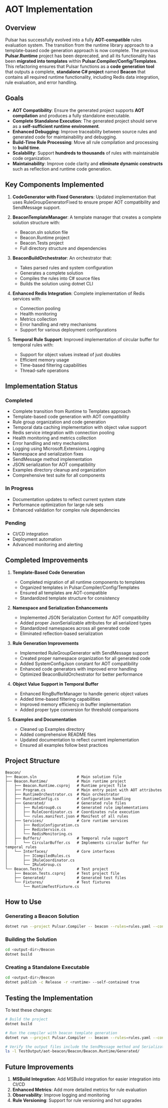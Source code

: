 # AOT Implementation

## Overview
Pulsar has successfully evolved into a fully **AOT-compatible** rules evaluation system. The transition from the runtime library approach to a template-based code generation approach is now complete. The previous **Pulsar.Runtime** project has been deprecated, and all its functionality has been **migrated into templates** within **Pulsar.Compiler/Config/Templates**. This refactoring ensures that Pulsar functions as a **code generation tool** that outputs a complete, **standalone C# project** named **Beacon** that contains all required runtime functionality, including Redis data integration, rule evaluation, and error handling.

## Goals
- **AOT Compatibility**: Ensure the generated project supports **AOT compilation** and produces a fully standalone executable.
- **Complete Standalone Execution**: The generated project should serve as a **self-sufficient runtime environment**.
- **Enhanced Debugging**: Improve traceability between source rules and generated code for maintainability and debugging.
- **Build-Time Rule Processing**: Move all rule compilation and processing to **build time**.
- **Scalability**: Support **hundreds to thousands** of rules with maintainable code organization.
- **Maintainability**: Improve code clarity and **eliminate dynamic constructs** such as reflection and runtime code generation.

## Key Components Implemented

1. **CodeGenerator with Fixed Generators**: Updated implementation that uses RuleGroupGeneratorFixed to ensure proper AOT compatibility and SendMessage support.

2. **BeaconTemplateManager**: A template manager that creates a complete solution structure with:
   - Beacon.sln solution file
   - Beacon.Runtime project
   - Beacon.Tests project
   - Full directory structure and dependencies

3. **BeaconBuildOrchestrator**: An orchestrator that:
   - Takes parsed rules and system configuration
   - Generates a complete solution
   - Compiles the rules into C# source files
   - Builds the solution using dotnet CLI

4. **Enhanced Redis Integration**: Complete implementation of Redis services with:
   - Connection pooling
   - Health monitoring
   - Metrics collection
   - Error handling and retry mechanisms
   - Support for various deployment configurations

5. **Temporal Rule Support**: Improved implementation of circular buffer for temporal rules with:
   - Support for object values instead of just doubles
   - Efficient memory usage
   - Time-based filtering capabilities
   - Thread-safe operations

## Implementation Status

### Completed
- Complete transition from Runtime to Templates approach
- Template-based code generation with AOT compatibility
- Rule group organization and code generation
- Temporal data caching implementation with object value support
- Redis service integration with connection pooling
- Health monitoring and metrics collection
- Error handling and retry mechanisms
- Logging using Microsoft.Extensions.Logging
- Namespace and serialization fixes
- SendMessage method implementation
- JSON serialization for AOT compatibility
- Examples directory cleanup and organization
- Comprehensive test suite for all components

### In Progress
- Documentation updates to reflect current system state
- Performance optimization for large rule sets
- Enhanced validation for complex rule dependencies

### Pending
- CI/CD integration
- Deployment automation
- Advanced monitoring and alerting

## Completed Improvements

1. **Template-Based Code Generation**
   - Completed migration of all runtime components to templates
   - Organized templates in Pulsar.Compiler/Config/Templates
   - Ensured all templates are AOT-compatible
   - Standardized template structure for consistency

2. **Namespace and Serialization Enhancements**
   - Implemented JSON Serialization Context for AOT compatibility
   - Added proper JsonSerializable attributes for all serialized types
   - Standardized namespaces across all generated code
   - Eliminated reflection-based serialization

3. **Rule Generation Improvements**
   - Implemented RuleGroupGenerator with SendMessage support
   - Created proper namespace organization for all generated code
   - Added SystemConfigJson constant for AOT compatibility
   - Enhanced code generators with improved error handling
   - Optimized BeaconBuildOrchestrator for better performance

4. **Object Value Support in Temporal Buffer**
   - Enhanced RingBufferManager to handle generic object values
   - Added time-based filtering capabilities
   - Improved memory efficiency in buffer implementation
   - Added proper type conversion for threshold comparisons

5. **Examples and Documentation**
   - Cleaned up Examples directory
   - Added comprehensive README files
   - Updated documentation to reflect current implementation
   - Ensured all examples follow best practices

## Project Structure

```
Beacon/
├── Beacon.sln                  # Main solution file
├── Beacon.Runtime/             # Main runtime project
│   ├── Beacon.Runtime.csproj   # Runtime project file
│   ├── Program.cs              # Main entry point with AOT attributes
│   ├── RuntimeOrchestrator.cs  # Main orchestrator
│   ├── RuntimeConfig.cs        # Configuration handling
│   ├── Generated/              # Generated rule files
│   │   ├── RuleGroup0.cs       # Generated rule implementations
│   │   ├── RuleCoordinator.cs  # Coordinates rule execution
│   │   └── rules.manifest.json # Manifest of all rules
│   ├── Services/               # Core runtime services
│   │   ├── RedisConfiguration.cs
│   │   ├── RedisService.cs
│   │   └── RedisMonitoring.cs
│   ├── Buffers/                # Temporal rule support
│   │   └── CircularBuffer.cs   # Implements circular buffer for temporal rules
│   └── Interfaces/             # Core interfaces
│       ├── ICompiledRules.cs
│       ├── IRuleCoordinator.cs
│       └── IRuleGroup.cs
└── Beacon.Tests/               # Test project
    ├── Beacon.Tests.csproj     # Test project file
    ├── Generated/              # Generated test files
    └── Fixtures/               # Test fixtures
        └── RuntimeTestFixture.cs
```

## How to Use

### Generating a Beacon Solution

```bash
dotnet run --project Pulsar.Compiler -- beacon --rules=rules.yaml --config=system_config.yaml --output=TestOutput/aot-beacon
```

### Building the Solution

```bash
cd <output-dir>/Beacon
dotnet build
```

### Creating a Standalone Executable

```bash
cd <output-dir>/Beacon
dotnet publish -c Release -r <runtime> --self-contained true
```

## Testing the Implementation

To test these changes:
```bash
# Build the project
dotnet build

# Run the compiler with beacon template generation
dotnet run --project Pulsar.Compiler -- beacon --rules=rules.yaml --config=system_config.yaml --output=TestOutput/aot-beacon

# Verify the output files include the SendMessage method and SerializationContext
ls -l TestOutput/aot-beacon/Beacon/Beacon.Runtime/Generated/
```

## Future Improvements

1. **MSBuild Integration**: Add MSBuild integration for easier integration into CI/CD
2. **Enhanced Metrics**: Add more detailed metrics for rule evaluation
3. **Observability**: Improve logging and monitoring
4. **Rule Versioning**: Support for rule versioning and hot upgrades
